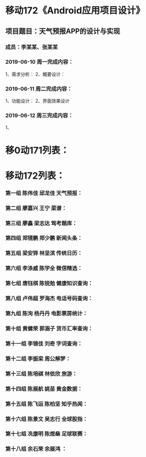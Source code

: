 # 移动172《Android应用项目设计》
## 项目题目：天气预报APP的设计与实现
### 成员：李某某、张某某

### 2019-06-10 周一完成内容：
1、需求分析：
2、概要设计：


### 2019-06-11 周二完成内容：
1、功能设计：
2、界面效果设计


### 2019-06-12 周三完成内容：
1、


# 移0动171列表：




# 移动172列表：
### 第一组	陈伟佳	邱龙佳	天气预报：
### 第二组	廖嘉兴	王宁	菜谱：
### 第三组	廖鑫	梁志达	驾考题库：
### 第四组	郑镜鹏	郑少鹏	新闻头条：
### 第五组	梁安铧	林坚滨	传统日历：
### 第六组	李涤威	陈学全	微信精选：
### 第七组	唐钰棋	陈锐勉	健康知识查询：
### 第八组	卢伟超	罗海杰	电话号码查询：
### 第九组	陈洵	杨丹丹	电影票房统计：
### 第十组	黄健荣	郭涵子	货币汇率查询：
### 第十一组	李锦佳	刘奇	字词查询：
### 第十二组	李振梁		周公解梦：
### 第十三组	陈培祺	林依欣	旅游：
### 第十四组	陈展航	姚苗	黄金数据：
### 第十五组	陈飞运	陈柏坚	知乎热闻：
### 第十六组	陈景文	吴志行	全球股指：
### 第十七组	冼康明	陈煜燊	足球联赛：
### 第十八组	余石荣	余展鸿	：

